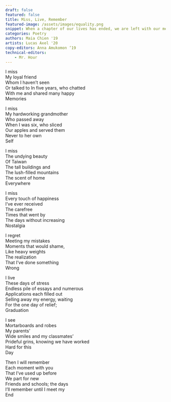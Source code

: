 ```yaml
---
draft: false
featured: false
title: Miss, Live, Remember
featured-image: /assets/images/equality.png
snippet: When a chapter of our lives has ended, we are left with our memories of the past and hopes for what lies ahead.
categories: Poetry
authors: Maia Chien '19
artists: Lucas Axel '20
copy-editors: Anna Amukomon ‘19
technical-editors: 
    - Mr. Hour
---
```


I miss  
My loyal friend  
Whom I haven’t seen  
Or talked to 
In five years, who chatted  
With me and shared many happy  
Memories  

I miss  
My hardworking grandmother  
Who passed away  
When I was six, who sliced  
Our apples and served them  
Never to her own  
Self  

I miss  
The undying beauty  
Of Taiwan  
The tall buildings and  
The lush-filled mountains  
The scent of home  
Everywhere  

I miss  
Every touch of happiness  
I’ve ever received  
The carefree  
Times that went by  
The days without increasing  
Nostalgia  

I regret  
Meeting my mistakes  
Moments that would shame,  
Like heavy weights  
The realization  
That I’ve done something  
Wrong  

I live  
These days of stress  
Endless pile of essays and numerous  
Applications each filled out  
Selling away my energy, waiting  
For the one day of relief;  
Graduation  

I see  
Mortarboards and robes  
My parents’  
Wide smiles and my classmates’  
Prideful grins, knowing we have worked  
Hard for this  
Day  

Then I will remember  
Each moment with you  
That I’ve used up before  
We part for new  
Friends and schools; the days  
I’ll remember until I meet my  
End  

